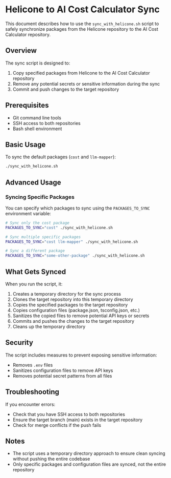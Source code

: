 # Helicone to AI Cost Calculator Sync

This document describes how to use the `sync_with_helicone.sh` script to safely synchronize packages from the Helicone repository to the AI Cost Calculator repository.

## Overview

The sync script is designed to:

1. Copy specified packages from Helicone to the AI Cost Calculator repository
2. Remove any potential secrets or sensitive information during the sync
3. Commit and push changes to the target repository

## Prerequisites

- Git command line tools
- SSH access to both repositories
- Bash shell environment

## Basic Usage

To sync the default packages (`cost` and `llm-mapper`):

```bash
./sync_with_helicone.sh
```

## Advanced Usage

### Syncing Specific Packages

You can specify which packages to sync using the `PACKAGES_TO_SYNC` environment variable:

```bash
# Sync only the cost package
PACKAGES_TO_SYNC="cost" ./sync_with_helicone.sh

# Sync multiple specific packages
PACKAGES_TO_SYNC="cost llm-mapper" ./sync_with_helicone.sh

# Sync a different package
PACKAGES_TO_SYNC="some-other-package" ./sync_with_helicone.sh
```

## What Gets Synced

When you run the script, it:

1. Creates a temporary directory for the sync process
2. Clones the target repository into this temporary directory
3. Copies the specified packages to the target repository
4. Copies configuration files (package.json, tsconfig.json, etc.)
5. Sanitizes the copied files to remove potential API keys or secrets
6. Commits and pushes the changes to the target repository
7. Cleans up the temporary directory

## Security

The script includes measures to prevent exposing sensitive information:

- Removes `.env` files
- Sanitizes configuration files to remove API keys
- Removes potential secret patterns from all files

## Troubleshooting

If you encounter errors:

- Check that you have SSH access to both repositories
- Ensure the target branch (main) exists in the target repository
- Check for merge conflicts if the push fails

## Notes

- The script uses a temporary directory approach to ensure clean syncing without pushing the entire codebase
- Only specific packages and configuration files are synced, not the entire repository
